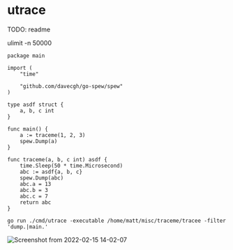 # utrace

TODO: readme

ulimit -n 50000

```
package main

import (
	"time"

	"github.com/davecgh/go-spew/spew"
)

type asdf struct {
	a, b, c int
}

func main() {
	a := traceme(1, 2, 3)
	spew.Dump(a)
}

func traceme(a, b, c int) asdf {
	time.Sleep(50 * time.Microsecond)
	abc := asdf{a, b, c}
	spew.Dump(abc)
	abc.a = 13
	abc.b = 3
	abc.c = 7
	return abc
}
```

`go run ./cmd/utrace -executable /home/matt/misc/traceme/tracee -filter 'dump.|main.'`

![Screenshot from 2022-02-15 14-02-07](https://user-images.githubusercontent.com/9884419/154067367-df9fc084-8c00-4eae-8a2a-d63613146a5b.png)
